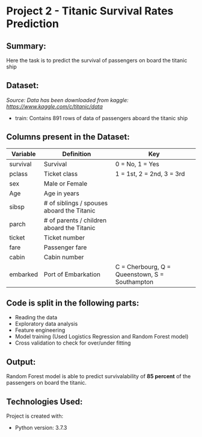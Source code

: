 # Project 2 - Titanic Survival Rates Prediction

## Summary:
Here the task is to predict the survival of passengers on board the titanic ship

## Dataset:
*Source: Data has been downloaded from kaggle: https://www.kaggle.com/c/titanic/data*
* train: Contains 891 rows of data of passengers aboard the titanic ship

## Columns present in the Dataset:

| Variable | Definition                                 | Key                                            |
|----------|--------------------------------------------|------------------------------------------------|
| survival | Survival                                   | 0 = No, 1 = Yes                                |
| pclass   | Ticket class                               | 1 = 1st, 2 = 2nd, 3 = 3rd                      |
| sex      | Male or Female                             |                                                |
| Age      | Age in years                               |                                                |
| sibsp    | # of siblings / spouses aboard the Titanic |                                                |
| parch    | # of parents / children aboard the Titanic |                                                |
| ticket   | Ticket number                              |                                                |
| fare     | Passenger fare                             |                                                |
| cabin    | Cabin number                               |                                                |
| embarked | Port of Embarkation                        | C = Cherbourg, Q = Queenstown, S = Southampton |

## Code is split in the following parts:
* Reading the data
* Exploratory data analysis
* Feature engineering
* Model training (Used Logistics Regression and Random Forest model)
* Cross validation to check for over/under fitting

## Output:
Random Forest model is able to predict survivalability of **85 percent** of the passengers on board the titanic.

## Technologies Used:
Project is created with:
* Python version: 3.7.3
